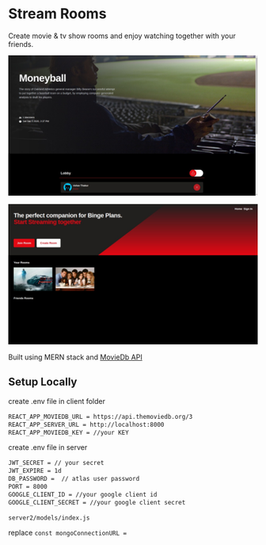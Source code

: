 # Stream Rooms

Create movie & tv show rooms and enjoy watching together with your friends. 

![pic1](pic2.jpg "room")

![pic1](pic3.jpg "room")

Built using MERN stack and [MovieDb API](https://developers.themoviedb.org/3/)

## Setup Locally 

create .env file in client folder
```
REACT_APP_MOVIEDB_URL = https://api.themoviedb.org/3
REACT_APP_SERVER_URL = http://localhost:8000
REACT_APP_MOVIEDB_KEY = //your KEY
```

create .env file in server 
```
JWT_SECRET = // your secret 
JWT_EXPIRE = 1d
DB_PASSWORD =  // atlas user password
PORT = 8000
GOOGLE_CLIENT_ID = //your google client id 
GOOGLE_CLIENT_SECRET = //your google client secret
```

`server2/models/index.js`

replace `const mongoConnectionURL = `

